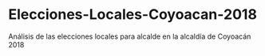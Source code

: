 # Elecciones-Locales-Coyoacan-2018
Análisis de las elecciones locales para alcalde en la alcaldía de Coyoacán 2018
